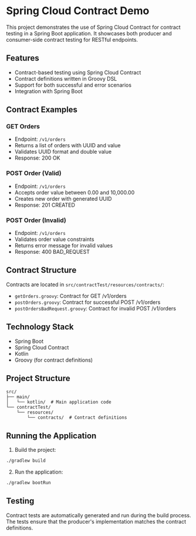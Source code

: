 # Spring Cloud Contract Demo

This project demonstrates the use of Spring Cloud Contract for contract testing in a Spring Boot application. It showcases both producer and consumer-side contract testing for RESTful endpoints.

## Features

- Contract-based testing using Spring Cloud Contract
- Contract definitions written in Groovy DSL
- Support for both successful and error scenarios
- Integration with Spring Boot

## Contract Examples

### GET Orders
- Endpoint: `/v1/orders`
- Returns a list of orders with UUID and value
- Validates UUID format and double value
- Response: 200 OK

### POST Order (Valid)
- Endpoint: `/v1/orders`
- Accepts order value between 0.00 and 10,000.00
- Creates new order with generated UUID
- Response: 201 CREATED

### POST Order (Invalid)
- Endpoint: `/v1/orders`
- Validates order value constraints
- Returns error message for invalid values
- Response: 400 BAD_REQUEST

## Contract Structure

Contracts are located in `src/contractTest/resources/contracts/`:
- `getOrders.groovy`: Contract for GET /v1/orders
- `postOrders.groovy`: Contract for successful POST /v1/orders
- `postOrdersBadRequest.groovy`: Contract for invalid POST /v1/orders

## Technology Stack

- Spring Boot
- Spring Cloud Contract
- Kotlin
- Groovy (for contract definitions)

## Project Structure

```
src/
├── main/
│   └── kotlin/  # Main application code
└── contractTest/
    └── resources/
        └── contracts/  # Contract definitions
```

## Running the Application

1. Build the project:
```bash
./gradlew build
```

2. Run the application:
```bash
./gradlew bootRun
```

## Testing

Contract tests are automatically generated and run during the build process. The tests ensure that the producer's implementation matches the contract definitions.
